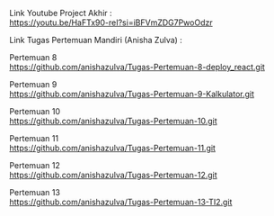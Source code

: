 Link Youtube Project Akhir :  
https://youtu.be/HaFTx90-reI?si=iBFVmZDG7PwoOdzr

Link Tugas Pertemuan Mandiri (Anisha Zulva) :  

Pertemuan 8  
https://github.com/anishazulva/Tugas-Pertemuan-8-deploy_react.git

Pertemuan 9  
https://github.com/anishazulva/Tugas-Pertemuan-9-Kalkulator.git

Pertemuan 10  
https://github.com/anishazulva/Tugas-Pertemuan-10.git

Pertemuan 11  
https://github.com/anishazulva/Tugas-Pertemuan-11.git

Pertemuan 12  
https://github.com/anishazulva/Tugas-Pertemuan-12.git

Pertemuan 13  
https://github.com/anishazulva/Tugas-Pertemuan-13-TI2.git
